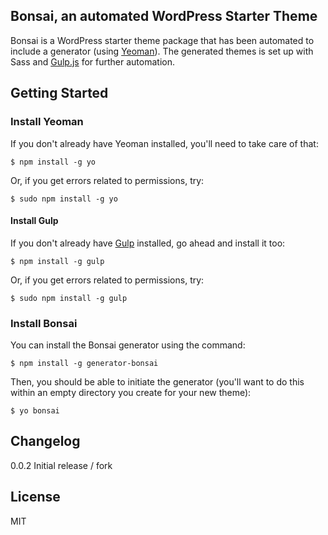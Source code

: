 ## Bonsai, an automated WordPress Starter Theme

Bonsai is a WordPress starter theme package that has been automated to include a generator (using [Yeoman](http://yeoman.io)). The generated themes is set up with Sass and [Gulp.js](http://gulpjs.com) for further automation.

## Getting Started

### Install Yeoman

If you don't already have Yeoman installed, you'll need to take care of that:

```
$ npm install -g yo
```

Or, if you get errors related to permissions, try:

```
$ sudo npm install -g yo
```

#### Install Gulp

If you don't already have [Gulp](http://gulpjs.com/) installed, go ahead and install it too:
```
$ npm install -g gulp
```
Or, if you get errors related to permissions, try:

```
$ sudo npm install -g gulp
```

### Install Bonsai


You can install the Bonsai generator using the command:

```
$ npm install -g generator-bonsai
```

Then, you should be able to initiate the generator (you'll want to do this within an empty directory you create for your new theme):

```
$ yo bonsai
```

## Changelog

0.0.2 Initial release / fork


## License

MIT
